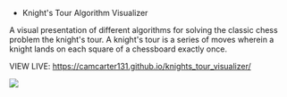 * Knight's Tour Algorithm Visualizer

A visual presentation of different algorithms for solving the classic chess problem the knight's tour. A knight's tour is a series of moves wherein a knight lands on each square of a chessboard exactly once.

VIEW LIVE: https://camcarter131.github.io/knights_tour_visualizer/

![](images/tour3.gif)
